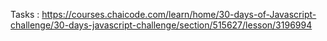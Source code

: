 Tasks : https://courses.chaicode.com/learn/home/30-days-of-Javascript-challenge/30-days-javascript-challenge/section/515627/lesson/3196994
